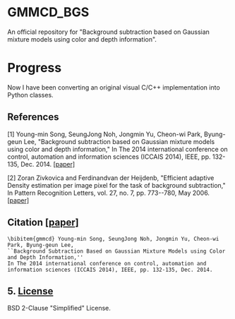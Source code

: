 # GMMCD_BGS
An official repository for "Background subtraction based on Gaussian mixture models using color and depth information".

# Progress
Now I have been converting an original visual C/C++ implementation into Python classes.

## References

[1] Young-min Song, SeungJong Noh, Jongmin Yu, Cheon-wi Park, Byung-geun Lee, "Background subtraction based on Gaussian mixture models using color and depth information," In The 2014 international conference on control, automation and information sciences (ICCAIS 2014), IEEE, pp. 132-135, Dec. 2014. [[paper]](https://doi.org/10.1109/ICCAIS.2014.7020544)

[2] Zoran Zivkovica and Ferdinandvan der Heijdenb, "Efficient adaptive Density estimation per image pixel for the task of background subtraction," In Pattern Recognition Letters, vol. 27, no. 7, pp. 773--780, May 2006. [[paper]](https://doi.org/10.1016/j.patrec.2005.11.005)

## Citation [[paper]](https://doi.org/10.1109/ICCAIS.2014.7020544)

```
\bibitem{gmmcd} Young-min Song, SeungJong Noh, Jongmin Yu, Cheon-wi Park, Byung-geun Lee, 
``Background Subtraction Based on Gaussian Mixture Models using Color and Depth Information,'' 
In The 2014 international conference on control, automation and information sciences (ICCAIS 2014), IEEE, pp. 132-135, Dec. 2014.
```

## 5. [License](https://github.com/SonginCV/GMMCD_BGS/blob/master/LICENSE)
BSD 2-Clause "Simplified" License.
